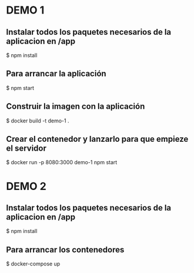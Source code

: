 # DEMO 1

## Instalar todos los paquetes necesarios de la aplicacion en /app
$ npm install
## Para arrancar la aplicación
$ npm start
## Construir la imagen con la aplicación
$ docker build -t demo-1 .
## Crear el contenedor y lanzarlo para que empieze el servidor
$ docker run -p 8080:3000 demo-1 npm start

# DEMO 2

## Instalar todos los paquetes necesarios de la aplicacion en /app
$ npm install
## Para arrancar los contenedores
$ docker-compose up